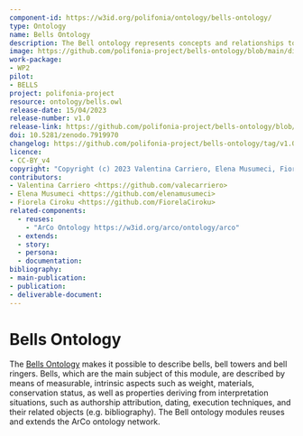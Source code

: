 ```yaml
---
component-id: https://w3id.org/polifonia/ontology/bells-ontology/
type: Ontology
name: Bells Ontology
description: The Bell ontology represents concepts and relationships to describe bells, bell towers and bell ringers.
image: https://github.com/polifonia-project/bells-ontology/blob/main/diagrams/bells.png
work-package:
- WP2
pilot:
- BELLS
project: polifonia-project
resource: ontology/bells.owl
release-date: 15/04/2023
release-number: v1.0
release-link: https://github.com/polifonia-project/bells-ontology/blob/main/ontology/bells.owl
doi: 10.5281/zenodo.7919970
changelog: https://github.com/polifonia-project/bells-ontology/tag/v1.0
licence:
- CC-BY_v4
copyright: "Copyright (c) 2023 Valentina Carriero, Elena Musumeci, Fiorela Ciroku"
contributors:
- Valentina Carriero <https://github.com/valecarriero>
- Elena Musumeci <https://github.com/elenamusumeci>
- Fiorela Ciroku <https://github.com/FiorelaCiroku>
related-components:
  - reuses:  
    - "ArCo Ontology https://w3id.org/arco/ontology/arco"
  - extends: 
  - story:
  - persona:
  - documentation:
bibliography:
- main-publication:
- publication:
- deliverable-document:
---
```


# Bells Ontology
The [Bells Ontology](https://github.com/polifonia-project/bells-ontology) makes it possible to describe bells, bell towers and bell ringers.
Bells, which are the main subject of this module, are described by means of measurable, intrinsic aspects such as weight, materials, conservation status, as well as properties deriving from interpretation situations, such as authorship attribution, dating, execution techniques, and their related objects (e.g. bibliography).
The Bell ontology modules reuses and extends the ArCo ontology network.
